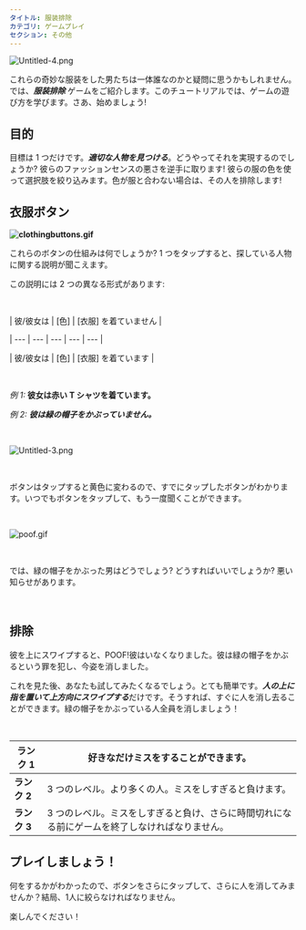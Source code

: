 ```yaml
---
タイトル: 服装排除
カテゴリ: ゲームプレイ
セクション: その他
---
```

![Untitled-4.png](https://help.Studycat.com/hc/article_attachments/34921324100889)

これらの奇妙な服装をした男たちは一体誰なのかと疑問に思うかもしれません。では、***服装排除*** ゲームをご紹介します。このチュートリアルでは、ゲームの遊び方を学びます。さあ、始めましょう!



## **目的**

目標は 1 つだけです。***適切な人物を見つける***。どうやってそれを実現するのでしょうか? 彼らのファッションセンスの悪さを逆手に取ります! 彼らの服の色を使って選択肢を絞り込みます。色が服と合わない場合は、その人を排除します!



## **衣服ボタン**

**![clothingbuttons.gif](https://help.Studycat.com/hc/article_attachments/34921310348441)**

これらのボタンの仕組みは何でしょうか? 1 つをタップすると、探している人物に関する説明が聞こえます。

この説明には 2 つの異なる形式があります:

 

| 彼/彼女は | \[色] | \[衣服] を着ていません |

| --- | --- | --- | --- | --- |

| 彼/彼女は | \[色] | \[衣服] を着ています |

 

*例 1:* **彼女は赤い T シャツを着ています。**

*例 2:* ***彼は緑の帽子をかぶっていません。***

 

![Untitled-3.png](https://help.Studycat.com/hc/article_attachments/34921324104985)  

 

ボタンはタップすると黄色に変わるので、すでにタップしたボタンがわかります。いつでもボタンをタップして、もう一度聞くことができます。 

 

![poof.gif](https://help.Studycat.com/hc/article_attachments/34921324114329)

 

では、緑の帽子をかぶった男はどうでしょう? どうすればいいでしょうか? 悪い知らせがあります。

 

## **排除**

彼を上にスワイプすると、POOF!彼はいなくなりました。彼は緑の帽子をかぶるという罪を犯し、今姿を消しました。

これを見た後、あなたも試してみたくなるでしょう。とても簡単です。***人の上に指を置いて上方向にスワイプする***だけです。そうすれば、すぐに人を消し去ることができます。緑の帽子をかぶっている人全員を消しましょう！

 

| **ランク 1** | 好きなだけミスをすることができます。|
| --- | --- |
| **ランク 2** | 3 つのレベル。より多くの人。ミスをしすぎると負けます。|
| **ランク 3** | 3 つのレベル。ミスをしすぎると負け、さらに時間切れになる前にゲームを終了しなければなりません。|

## 

## **プレイしましょう！**

何をするかがわかったので、ボタンをさらにタップして、さらに人を消してみませんか？結局、1人に絞らなければなりません。

楽しんでください！